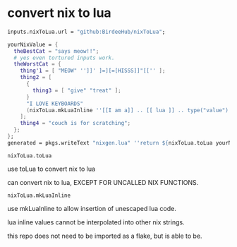 # convert nix to lua

```nix
inputs.nixToLua.url = "github:BirdeeHub/nixToLua";
```

```nix
yourNixValue = {
  theBestCat = "says meow!!";
  # yes even tortured inputs work.
  theWorstCat = {
    thing'1 = [ "MEOW" '']]' ]=][=[HISSS]]"[['' ];
    thing2 = [
      {
        thing3 = [ "give" "treat" ];
      }
      "I LOVE KEYBOARDS"
      (nixToLua.mkLuaInline ''[[I am a]] .. [[ lua ]] .. type("value")'') # --> "I am a lua string"
    ];
    thing4 = "couch is for scratching";
  };
};
generated = pkgs.writeText "nixgen.lua" ''return ${nixToLua.toLua yourNixValue}'';
```

```nixToLua.toLua```

use toLua to convert nix to lua

can convert nix to lua, EXCEPT FOR UNCALLED NIX FUNCTIONS.

```nixToLua.mkLuaInline```

use mkLuaInline to allow insertion of unescaped lua code.

lua inline values cannot be interpolated into other nix strings.

this repo does not need to be imported as a flake, but is able to be.
